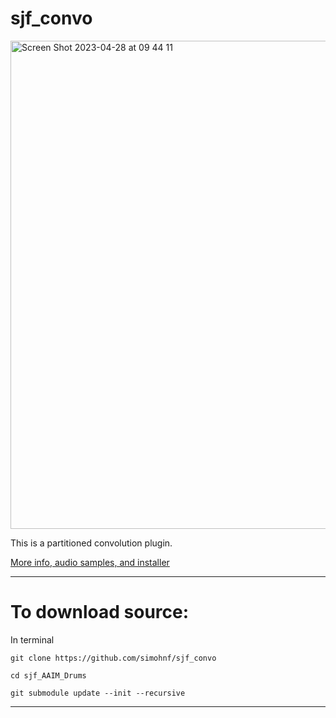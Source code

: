 # sjf_convo

<img width="781" alt="Screen Shot 2023-04-28 at 09 44 11" src="https://user-images.githubusercontent.com/12850558/235100836-e2efa1fc-10b8-4c5a-b70d-19d92d01397e.png">

This is a partitioned convolution plugin. 

[More info, audio samples, and installer](https://simohnf.github.io./plug-ins/sjf_convo/)


------------------------------
# To download source:

In terminal 
```
git clone https://github.com/simohnf/sjf_convo

cd sjf_AAIM_Drums

git submodule update --init --recursive
```
---------------
